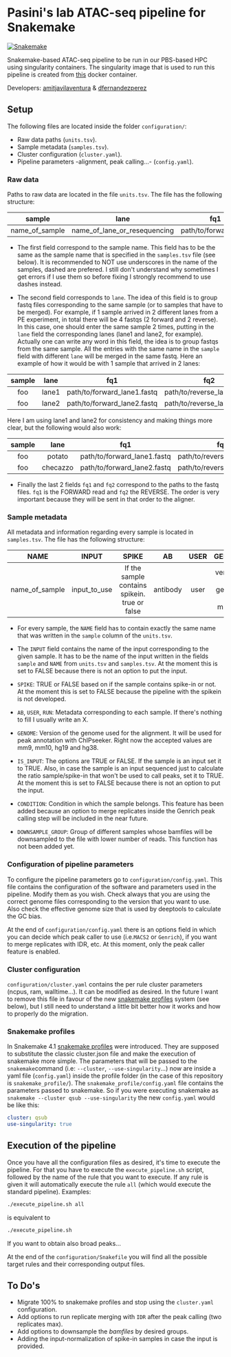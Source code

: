 # Pasini's lab ATAC-seq pipeline for Snakemake

[![Snakemake](https://img.shields.io/badge/snakemake-≥5.4.3-brightgreen.svg)](https://snakemake.bitbucket.io)

Snakemake-based ATAC-seq pipeline to be run in our PBS-based HPC using singularity containers. The singularity image that is used to run this pipeline is created from [this](https://github.com/dfernandezperez/Docker/blob/master/ChIP-seq/Dockerfile) docker container.

Developers: [amitjavilaventura](https://github.com/amitjavilaventura) & [dfernandezperez](https://github.com/dfernandezperez)

## Setup

The following files are located inside the folder `configuration/`:

* Raw data paths (`units.tsv`).
* Sample metadata (`samples.tsv`).
* Cluster configuration (`cluster.yaml`).
* Pipeline parameters -alignment, peak calling...- (`config.yaml`).

### Raw data

Paths to raw data are located in the file `units.tsv`. The file has the following structure:

| sample | lane | fq1 | fq2 |
|:------:|:----:|:---:|:----:|
| name_of_sample | name_of_lane_or_resequencing | path/to/forward.fastq | path/to/reverse.fastq |

* The first field correspond to the sample name. This field has to be the same as the sample name that is specified in the `samples.tsv` file (see below). It is recommended to NOT use underscores in the name of the samples, dashed are prefered. I still don't understand why sometimes I get errors if I use them so before fixing I strongly recommend to use dashes instead.

* The second field corresponds to `lane`. The idea of this field is to group fastq files corresponding to the same sample (or to samples that have to be merged). For example, if 1 sample arrived in 2 different lanes from a PE experiment, in total there will be 4 fastqs (2 forward and 2 reverse). In this case, one should enter the same sample 2 times, putting in the `lane` field the corresponding lanes (lane1 and lane2, for example). Actually one can write any word in this field, the idea is to group fastqs from the same sample. All the entries with the same name in the `sample` field with different `lane` will be merged in the same fastq. Here an example of how it would be with 1 sample that arrived in 2 lanes:

| sample | lane | fq1 | fq2 |
|:------:|:----:|:---:|:----:|
| foo | lane1 | path/to/forward_lane1.fastq | path/to/reverse_lane1.fastq |
| foo | lane2 | path/to/forward_lane2.fastq | path/to/reverse_lane2.fastq |

Here I am using lane1 and lane2 for consistency and making things more clear, but the following would also work:

| sample | lane | fq1 | fq2 |
|:------:|:----:|:---:|:----:|
| foo | potato | path/to/forward_lane1.fastq | path/to/reverse_lane1.fastq |
| foo | checazzo | path/to/forward_lane2.fastq | path/to/reverse_lane2.fastq |

* Finally the last 2 fields `fq1` and `fq2` correspond to the paths to the fastq files. `fq1` is the FORWARD read and  `fq2` the REVERSE. The order is very important because they will be sent in that order to the aligner.


### Sample metadata

All metadata and information regarding every sample is located in `samples.tsv`. The file has the following structure:

| NAME | INPUT | SPIKE | AB | USER | GENOME | RUN | IS_INPUT | CONDITION | DOWNSAMPLE_GROUP |
|:----:|:-----:|:-----:|:--:|:----:|:------:|:---:|:--------:|:---------:|:----------------:|
| name_of_sample | input_to_use | If the sample contains spikein. true or false | antibody | user | versione of genome (i.e: mm10) | run of the sequencing | if the sample is an input | sample_condition | group whose bamfiles will be downsampled to the bamfile with the lower number of reads |

* For every sample, the `NAME` field has to contain exactly the same name that was written in the `sample` column of the `units.tsv`.

* The `INPUT` field contains the name of the input corresponding to the given sample. It has to be the name of the input written in the fields `sample` and `NAME` from `units.tsv` and `samples.tsv`. At the moment this is set to FALSE because there is not an option to put the input.

* `SPIKE`: TRUE or FALSE based on if the sample contains spike-in or not. At the moment this is set to FALSE because the pipeline with the spikein is not developed.

* `AB`, `USER`, `RUN`: Metadata corresponding to each sample. If there's nothing to fill I usually write an X.

* `GENOME`: Version of the genome used for the alignment. It will be used for peak annotation with ChIPseeker. Right now the accepted values are mm9, mm10, hg19 and hg38.

* `IS_INPUT`: The options are TRUE or FALSE. If the sample is an input set it to TRUE. Also, in case the sample is an input sequenced just to calculate the ratio sample/spike-in that won't be used to call peaks, set it to TRUE. At the moment this is set to FALSE because there is not an option to put the input.

* `CONDITION`: Condition in which the sample belongs. This feature has been added because an option to merge replicates inside the Genrich peak calling step will be included in the near future.

* `DOWNSAMPLE_GROUP`: Group of different samples whose bamfiles will be downsampled to the file with lower number of reads. This function has not been added yet. 


### Configuration of pipeline parameters

To configure the pipeline parameters go to `configuration/config.yaml`. 
This file contains the configuration of the software and parameters used in the pipeline. Modify them as you wish. 
Check always that you are using the correct genome files corresponding to the version that you want to use. 
Also check the effective genome size that is used by deeptools to calculate the GC bias.

At the end of `configuration/config.yaml` there is an options field in which you can decide which peak caller to use (i.e.`MACS2` or `Genrich`), if you want to merge replicates with IDR, etc. At this moment, only the peak caller feature is enabled.

### Cluster configuration

`configuration/cluster.yaml` contains the per rule cluster parameters (ncpus, ram, walltime...). It can be modified as desired. In the future I want to remove this file in favour of the new [snakemake profiles](https://github.com/Snakemake-Profiles) system (see below), but I still need to understand a little bit better how it works and how to properly do the migration.


### Snakemake profiles

In Snakemake 4.1 [snakemake profiles](https://github.com/Snakemake-Profiles) were introduced. They are supposed to substitute the classic cluster.json file and make the execution of snakemake more simple. 
The parameters that will be passed to the `snakemake`command (i.e: `--cluster`, `--use-singularity`...) now are inside a yaml file (`config.yaml`) inside the profile folder (in the case of this repository is `snakemake_profile/`). 
The `snakemake_profile/config.yaml` file contains the parameters passed to snakemake. So if you were executing snakemake as `snakemake --cluster qsub --use-singularity` the new `config.yaml` would be like this:

```yaml
cluster: qsub
use-singularity: true
```

## Execution of the pipeline

Once you have all the configuration files as desired, it's time to execute the pipeline. For that you have to execute the `execute_pipeline.sh` script, followed by the name of the rule that you want to execute. If any rule is given it will automatically execute the rule `all` (which would execute the standard pipeline). Examples:

```bash
./execute_pipeline.sh all
```

is equivalent to 

```bash
./execute_pipeline.sh
```

If you want to obtain also broad peaks...


At the end of the `configuration/Snakefile` you will find all the possible target rules and their corresponding output files.


## To Do's

* Migrate 100% to snakemake profiles and stop using the `cluster.yaml` configuration.
* Add options to run replicate merging with `IDR` after the peak calling (two replicates max).
* Add options to downsample the *bamfiles* by desired groups.
* Adding the input-normalization of spike-in samples in case the input is provided.
